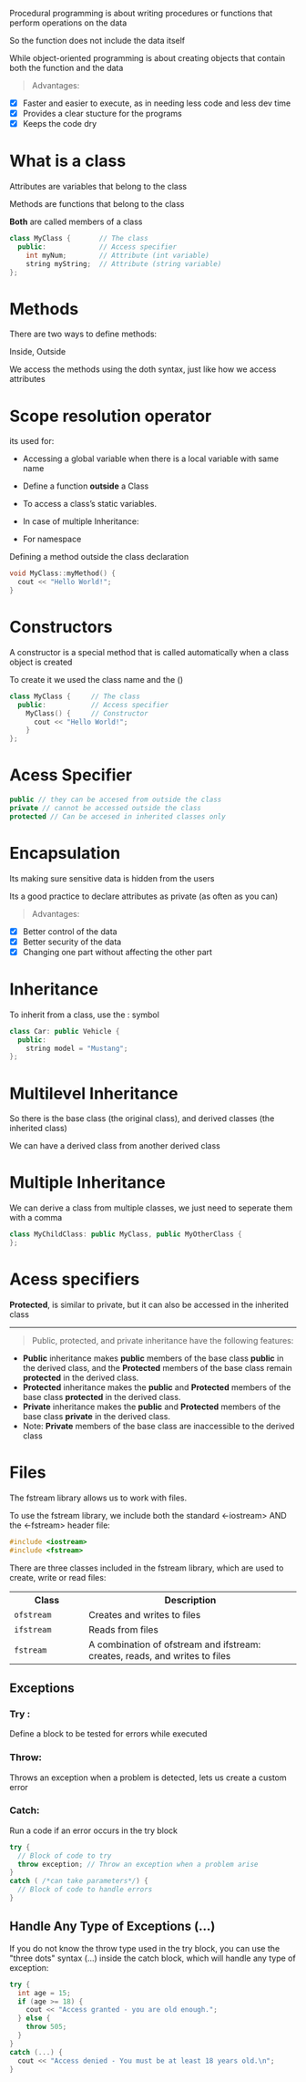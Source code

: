 Procedural programming is about writing procedures or functions that perform operations on the data

So the function does not include the data itself

While object-oriented programming is about creating objects that contain both the function and the data

> Advantages:

- [x] Faster and easier to execute, as in needing less code and less dev time
- [x] Provides a clear stucture for the programs
- [X] Keeps the code dry

# What is a class

Attributes are variables that belong to the class

Methods are functions that belong to the class

**Both** are called members of a class

```c++
class MyClass {       // The class
  public:             // Access specifier
    int myNum;        // Attribute (int variable)
    string myString;  // Attribute (string variable)
};
```

# Methods

There are two ways to define methods:

Inside, Outside

We access the methods using the doth syntax, just like how we access attributes

# Scope resolution operator 

its used for:

-  Accessing a global variable when there is a local variable with same name
-  Define a function **outside** a Class

- To access a class’s static variables.
  
- In case of multiple Inheritance:

- For namespace

Defining a method outside the class declaration

```c++
void MyClass::myMethod() {
  cout << "Hello World!";
}
```

# Constructors

A constructor is a special method that is called automatically when a class object is created

To create it we used the class name and the ()

```c++
class MyClass {     // The class
  public:           // Access specifier
    MyClass() {     // Constructor
      cout << "Hello World!";
    }
};
```


# Acess Specifier

```c++
public // they can be accesed from outside the class
private // cannot be accessed outside the class
protected // Can be accesed in inherited classes only
```

# Encapsulation

Its making sure sensitive data is hidden from the users

Its a good practice to declare attributes as private (as often as you can)

> Advantages:

- [X] Better control of the data
- [X] Better security of the data
- [X] Changing one part without affecting the other part

# Inheritance

To inherit from a class, use the : symbol

```c++
class Car: public Vehicle {
  public:
    string model = "Mustang";
};
```

# Multilevel Inheritance

So there is the base class (the original class), and derived classes (the inherited class)

We can have a derived class from another derived class

# Multiple Inheritance

We can derive a class from multiple classes, we just need to seperate them with a comma

```c++
class MyChildClass: public MyClass, public MyOtherClass {
};
```

# Acess specifiers

**Protected**, is similar to private, but it can also be accessed in the inherited class

 --- 
> Public, protected, and private inheritance have the following features:

- **Public** inheritance makes **public** members of the base class **public** in the derived class, and the **Protected** members of the base class remain **protected** in the derived class.
- **Protected** inheritance makes the **public** and **Protected** members of the base class **protected** in the derived class.
- **Private** inheritance makes the **public** and **Protected** members of the base class **private** in the derived class.
- Note: **Private** members of the base class are inaccessible to the derived class
  
# Files

The fstream library allows us to work with files.

To use the fstream library, we include both the standard <-iostream> AND the <-fstream> header file:

```c++
#include <iostream>
#include <fstream>
```

There are three classes included in the fstream library, which are used to create, write or read files:

<table class="ws-table-all notranslate">
<tbody>
<tr>
<th style="width:26%">Class</th>
<th style="width:74%">Description</th>
</tr>
<tr>
<td><code class="w3-codespan">ofstream</code></td>
<td>Creates and writes to files</td>
</tr>
<tr>
<td><code class="w3-codespan">ifstream</code></td>
<td>Reads from files</td>
</tr>
<tr>
<td><code class="w3-codespan">fstream</code></td>
<td>A combination of ofstream and ifstream: creates, reads, and writes to files</td>
</tr>
</tbody>
</table>

## **Exceptions**

### **Try** :
Define a block to be tested for errors while executed

### **Throw**:
Throws an exception when a problem is detected, lets us create a custom error

### **Catch**:
Run a code if an error occurs in the try block

```c++
try {
  // Block of code to try
  throw exception; // Throw an exception when a problem arise
}
catch ( /*can take parameters*/) {
  // Block of code to handle errors
}
```

## Handle Any Type of Exceptions (...)

If you do not know the throw type used in the try block, you can use the "three dots" syntax (...) inside the catch block, which will handle any type of exception:

```c++
try {
  int age = 15;
  if (age >= 18) {
    cout << "Access granted - you are old enough.";
  } else {
    throw 505;
  }
}
catch (...) {
  cout << "Access denied - You must be at least 18 years old.\n";
}
```